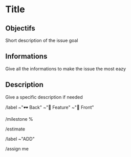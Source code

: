 # Title

## Objectifs

Short description of the issue goal

## Informations

Give all the informations to make the issue the most eazy

## Description

Give a specific description if needed 

<!---Labels
Erase the no needed labels--->
/label ~"🕶 Back" ~"🙋 Feature" ~"🎨 Front"

<!---Add the milestone related to the issu--->
/milestone %

<!---Estimated time
<!---ex : 1w 3d 4h 45m--->
/estimate 

<!---Don't modify--->
/label ~"ADD"

/assign me
